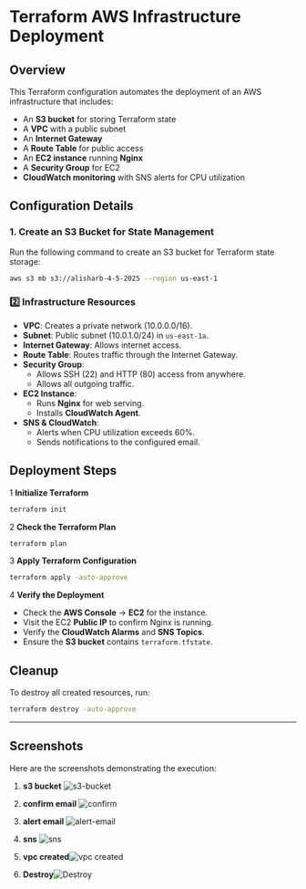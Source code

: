 # Terraform AWS Infrastructure Deployment

## Overview
This Terraform configuration automates the deployment of an AWS infrastructure that includes:
- An **S3 bucket** for storing Terraform state
- A **VPC** with a public subnet
- An **Internet Gateway**
- A **Route Table** for public access
- An **EC2 instance** running **Nginx**
- A **Security Group** for EC2
- **CloudWatch monitoring** with SNS alerts for CPU utilization

## Configuration Details

### 1. Create an S3 Bucket for State Management
Run the following command to create an S3 bucket for Terraform state storage:
```sh
aws s3 mb s3://alisharb-4-5-2025 --region us-east-1

```

### 2️⃣ Infrastructure Resources
- **VPC**: Creates a private network (10.0.0.0/16).
- **Subnet**: Public subnet (10.0.1.0/24) in `us-east-1a`.
- **Internet Gateway**: Allows internet access.
- **Route Table**: Routes traffic through the Internet Gateway.
- **Security Group**:
  - Allows SSH (22) and HTTP (80) access from anywhere.
  - Allows all outgoing traffic.
- **EC2 Instance**:
  - Runs **Nginx** for web serving.
  - Installs **CloudWatch Agent**.
- **SNS & CloudWatch**:
  - Alerts when CPU utilization exceeds 60%.
  - Sends notifications to the configured email.

## Deployment Steps


1 **Initialize Terraform**
```sh
terraform init
```

2 **Check the Terraform Plan**
```sh
terraform plan
```

3 **Apply Terraform Configuration**
```sh
terraform apply -auto-approve
```

4 **Verify the Deployment**
- Check the **AWS Console** → **EC2** for the instance.
- Visit the EC2 **Public IP** to confirm Nginx is running.
- Verify the **CloudWatch Alarms** and **SNS Topics**.
- Ensure the **S3 bucket** contains `terraform.tfstate`.

## Cleanup
To destroy all created resources, run:
```sh
terraform destroy -auto-approve
```


---
## Screenshots

Here are the screenshots demonstrating the execution:

1. **s3 bucket** ![s3-bucket](./screen-shot/s3-bucket.png)

2. **confirm email** ![confirm](./screen-shot/confirm.png)

3. **alert email** ![alert-email](./screen-shot/alert-email.png)

4. **sns** ![sns](./screen-shot/sns.png)

5. **vpc created**![vpc created](./screen-shot/vpc.png)

6. **Destroy**![Destroy](./screen-shot/Destroy-all.png)

